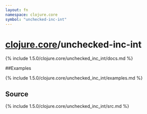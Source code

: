 ```yaml
---
layout: fn
namespace: clojure.core
symbol: "unchecked-inc-int"
---
```


# [clojure.core](../)/unchecked-inc-int

{% include 1.5.0/clojure.core/unchecked_inc_int/docs.md %}

##Examples

{% include 1.5.0/clojure.core/unchecked_inc_int/examples.md %}
## Source
{% include 1.5.0/clojure.core/unchecked_inc_int/src.md %}

